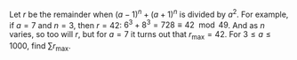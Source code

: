 Let $r$ be the remainder when $(a - 1)^n + (a + 1)^n$ is divided by $a^2$.
For example, if $a = 7$ and $n = 3$, then $r = 42$: $6^3 + 8^3 = 728 \equiv 42 \mod 49$. And as $n$ varies, so too will $r$, but for $a = 7$ it turns out that $r_{\mathrm{max}} = 42$.
For $3 \le a \le 1000$, find $\sum r_{\mathrm{max}}$.